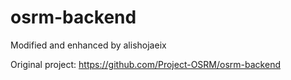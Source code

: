 # osrm-backend

Modified and enhanced by alishojaeix

Original project: https://github.com/Project-OSRM/osrm-backend
